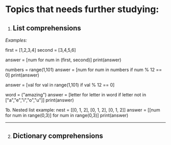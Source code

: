 # Topics that needs further studying:

1. ## List comprehensions

*Examples:*

first = [1,2,3,4]
second = [3,4,5,6]

answer = [num for num in (first, second)]
print(answer)

numbers = range(1,101)
answer = [num for num in numbers if num % 12 == 0]
print(answer)

answer = [val for val in range(1,101) if val % 12 == 0]

word = ("amazing")
answer = [letter for letter in word if letter not in ["a","e","i","o","u"]]
print(answer)

1b. Nested list example:
nest = [[0, 1, 2], [0, 1, 2], [0, 1, 2]]
answer = [[num for num in range(0,3)] for num in range(0,3)]
print(answer)


-------------------------------------------------
2. ## Dictionary comprehensions